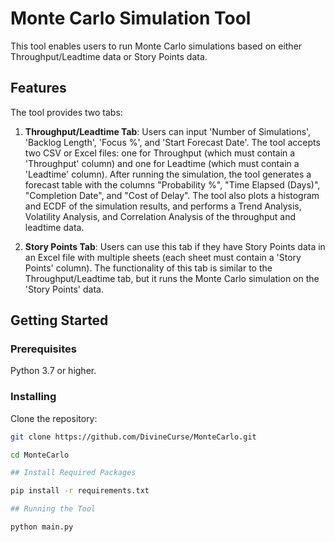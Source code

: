 # Monte Carlo Simulation Tool

This tool enables users to run Monte Carlo simulations based on either Throughput/Leadtime data or Story Points data.

## Features

The tool provides two tabs:

1. **Throughput/Leadtime Tab**: Users can input 'Number of Simulations', 'Backlog Length', 'Focus %', and 'Start Forecast Date'. The tool accepts two CSV or Excel files: one for Throughput (which must contain a 'Throughput' column) and one for Leadtime (which must contain a 'Leadtime' column). After running the simulation, the tool generates a forecast table with the columns "Probability %", "Time Elapsed (Days)", "Completion Date", and "Cost of Delay". The tool also plots a histogram and ECDF of the simulation results, and performs a Trend Analysis, Volatility Analysis, and Correlation Analysis of the throughput and leadtime data.

2. **Story Points Tab**: Users can use this tab if they have Story Points data in an Excel file with multiple sheets (each sheet must contain a 'Story Points' column). The functionality of this tab is similar to the Throughput/Leadtime tab, but it runs the Monte Carlo simulation on the 'Story Points' data.

## Getting Started

### Prerequisites

Python 3.7 or higher.
### Installing

Clone the repository:

```bash
git clone https://github.com/DivineCurse/MonteCarlo.git

cd MonteCarlo

## Install Required Packages

pip install -r requirements.txt

## Running the Tool

python main.py

